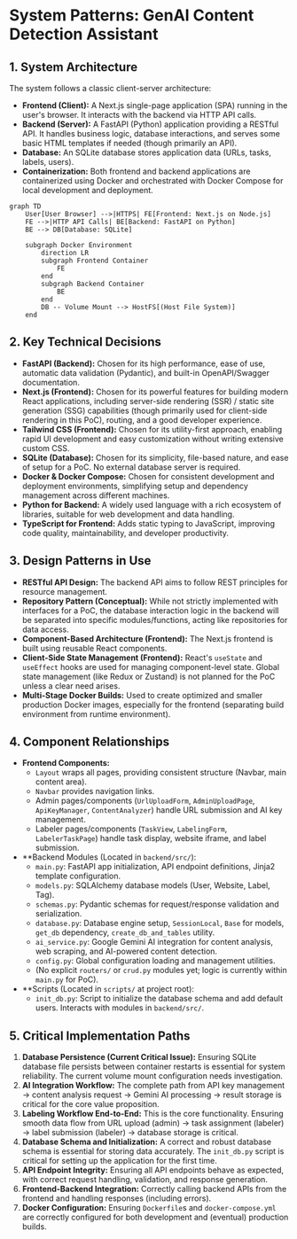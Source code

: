 # System Patterns: GenAI Content Detection Assistant

## 1. System Architecture

The system follows a classic client-server architecture:

*   **Frontend (Client):** A Next.js single-page application (SPA) running in the user's browser. It interacts with the backend via HTTP API calls.
*   **Backend (Server):** A FastAPI (Python) application providing a RESTful API. It handles business logic, database interactions, and serves some basic HTML templates if needed (though primarily an API).
*   **Database:** An SQLite database stores application data (URLs, tasks, labels, users).
*   **Containerization:** Both frontend and backend applications are containerized using Docker and orchestrated with Docker Compose for local development and deployment.

```mermaid
graph TD
    User[User Browser] -->|HTTPS| FE[Frontend: Next.js on Node.js]
    FE -->|HTTP API Calls| BE[Backend: FastAPI on Python]
    BE --> DB[Database: SQLite]

    subgraph Docker Environment
        direction LR
        subgraph Frontend Container
            FE
        end
        subgraph Backend Container
            BE
        end
        DB -- Volume Mount --> HostFS[(Host File System)]
    end
```

## 2. Key Technical Decisions

*   **FastAPI (Backend):** Chosen for its high performance, ease of use, automatic data validation (Pydantic), and built-in OpenAPI/Swagger documentation.
*   **Next.js (Frontend):** Chosen for its powerful features for building modern React applications, including server-side rendering (SSR) / static site generation (SSG) capabilities (though primarily used for client-side rendering in this PoC), routing, and a good developer experience.
*   **Tailwind CSS (Frontend):** Chosen for its utility-first approach, enabling rapid UI development and easy customization without writing extensive custom CSS.
*   **SQLite (Database):** Chosen for its simplicity, file-based nature, and ease of setup for a PoC. No external database server is required.
*   **Docker & Docker Compose:** Chosen for consistent development and deployment environments, simplifying setup and dependency management across different machines.
*   **Python for Backend:** A widely used language with a rich ecosystem of libraries, suitable for web development and data handling.
*   **TypeScript for Frontend:** Adds static typing to JavaScript, improving code quality, maintainability, and developer productivity.

## 3. Design Patterns in Use

*   **RESTful API Design:** The backend API aims to follow REST principles for resource management.
*   **Repository Pattern (Conceptual):** While not strictly implemented with interfaces for a PoC, the database interaction logic in the backend will be separated into specific modules/functions, acting like repositories for data access.
*   **Component-Based Architecture (Frontend):** The Next.js frontend is built using reusable React components.
*   **Client-Side State Management (Frontend):** React's `useState` and `useEffect` hooks are used for managing component-level state. Global state management (like Redux or Zustand) is not planned for the PoC unless a clear need arises.
*   **Multi-Stage Docker Builds:** Used to create optimized and smaller production Docker images, especially for the frontend (separating build environment from runtime environment).

## 4. Component Relationships

*   **Frontend Components:** 
    *   `Layout` wraps all pages, providing consistent structure (Navbar, main content area).
    *   `Navbar` provides navigation links.
    *   Admin pages/components (`UrlUploadForm`, `AdminUploadPage`, `ApiKeyManager`, `ContentAnalyzer`) handle URL submission and AI key management.
    *   Labeler pages/components (`TaskView`, `LabelingForm`, `LabelerTaskPage`) handle task display, website iframe, and label submission.
*   **Backend Modules (Located in `backend/src/`):
    *   `main.py`: FastAPI app initialization, API endpoint definitions, Jinja2 template configuration.
    *   `models.py`: SQLAlchemy database models (User, Website, Label, Tag).
    *   `schemas.py`: Pydantic schemas for request/response validation and serialization.
    *   `database.py`: Database engine setup, `SessionLocal`, `Base` for models, `get_db` dependency, `create_db_and_tables` utility.
    *   `ai_service.py`: Google Gemini AI integration for content analysis, web scraping, and AI-powered content detection.
    *   `config.py`: Global configuration loading and management utilities.
    *   (No explicit `routers/` or `crud.py` modules yet; logic is currently within `main.py` for PoC).
*   **Scripts (Located in `scripts/` at project root):
    *   `init_db.py`: Script to initialize the database schema and add default users. Interacts with modules in `backend/src/`.

## 5. Critical Implementation Paths

1.  **Database Persistence (Current Critical Issue):** Ensuring SQLite database file persists between container restarts is essential for system reliability. The current volume mount configuration needs investigation.
2.  **AI Integration Workflow:** The complete path from API key management → content analysis request → Gemini AI processing → result storage is critical for the core value proposition.
3.  **Labeling Workflow End-to-End:** This is the core functionality. Ensuring smooth data flow from URL upload (admin) → task assignment (labeler) → label submission (labeler) → database storage is critical.
4.  **Database Schema and Initialization:** A correct and robust database schema is essential for storing data accurately. The `init_db.py` script is critical for setting up the application for the first time.
5.  **API Endpoint Integrity:** Ensuring all API endpoints behave as expected, with correct request handling, validation, and response generation.
6.  **Frontend-Backend Integration:** Correctly calling backend APIs from the frontend and handling responses (including errors).
7.  **Docker Configuration:** Ensuring `Dockerfile`s and `docker-compose.yml` are correctly configured for both development and (eventual) production builds. 